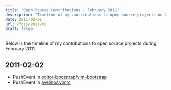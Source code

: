 ```yaml
---
title: "Open Source Contributions - February 2011"
description: "Timeline of my contributions to open source projects on GitHub during February 2011."
date: 2011-02-01
url: /foss/2011/02
draft: false
---
```


Below is the timeline of my contributions to open source projects during February 2011.

## 2011-02-02

- PushEvent in [editor-bootstrap/vim-bootstrap](https://github.com/editor-bootstrap/vim-bootstrap)
- PushEvent in [avelino/.vimrc](https://github.com/avelino/.vimrc)

